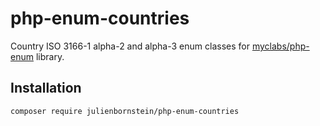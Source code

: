# php-enum-countries
Country ISO 3166-1 alpha-2 and alpha-3 enum classes for [myclabs/php-enum](https://github.com/myclabs/) library.

## Installation

```
composer require julienbornstein/php-enum-countries
```

